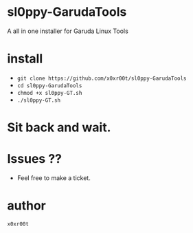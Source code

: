 # sl0ppy-GarudaTools
A all in one installer for Garuda Linux Tools

# install 
* `git clone https://github.com/x0xr00t/sl0ppy-GarudaTools`
* `cd sl0ppy-GarudaTools`
* `chmod +x sl0ppy-GT.sh`
* `./sl0ppy-GT.sh`

# Sit back and wait. 

# Issues ??
* Feel free to make a ticket.

# author
`x0xr00t`
